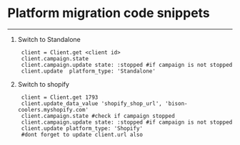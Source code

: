 # Platform migration code snippets
-------------------------------------

1. Switch to Standalone

   ```
    client = Client.get <client id>
    client.campaign.state
    client.campaign.update state: :stopped #if campaign is not stopped
    client.update  platform_type: 'Standalone'
   ```
   
2. Switch to shopify


   ```
    client = Client.get 1793
    client.update_data_value 'shopify_shop_url', 'bison-coolers.myshopify.com'
    client.campaign.state #check if campaign stopped
    client.campaign.update state: :stopped #if campaign is not stopped
    client.update platform_type: 'Shopify'
    #dont forget to update client.url also
   ```